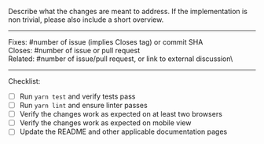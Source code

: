 Describe what the changes are meant to address. If the implementation is non trivial, please also include a short overview.

---

<!-- Tags (fill and keep as many as applicable): -->

Fixes: #number of issue (implies Closes tag) or commit SHA\
Closes: #number of issue or pull request\
Related: #number of issue/pull request, or link to external discussion\

---

Checklist:

<!-- To check an item, fill the brackets with the letter x; the result should look like `[x]`.  Feel free to leave unchecked items that are not applicable or that you could not perform. -->

- [ ] Run `yarn test` and verify tests pass
- [ ] Run `yarn lint` and ensure linter passes
- [ ] Verify the changes work as expected on at least two browsers
- [ ] Verify the changes work as expected on mobile view
- [ ] Update the README and other applicable documentation pages
